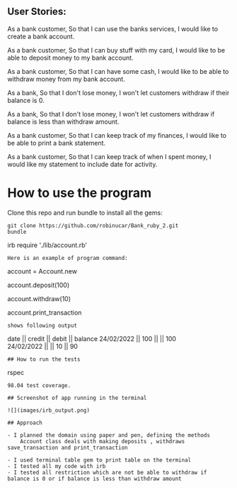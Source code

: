 ## User Stories:

As a bank customer,
So that I can use the banks services,
I would like to create a bank account.

As a bank customer,
So that I can buy stuff with my card,
I would like to be able to deposit money to my bank account.

As a bank customer,
So that I can have some cash,
I would like to be able to withdraw money from my bank account.

As a bank,
So that I don't lose money,
I won't let customers withdraw if their balance is 0.

As a bank,
So that I don't lose money,
I won't let customers withdraw if balance is less than withdraw amount.

As a bank customer,
So that I can keep track of my finances,
I would like to be able to print a bank statement.

As a bank customer,
So that I can keep track of when I spent money,
I would like my statement to include date for activity.


# How to use the program

Clone this repo and run bundle to install all the gems: 

```
git clone https://github.com/robinucar/Bank_ruby_2.git
bundle
```

irb
require './lib/account.rb'
```
Here is an example of program command:

```
account = Account.new


account.deposit(100)

account.withdraw(10)

account.print_transaction

```
shows following output
```
date || credit || debit || balance
24/02/2022 || 100 ||  || 100                         
24/02/2022 ||  || 10 || 90           
```
## How to run the tests
``` 
rspec
```
98.04 test coverage.

## Screenshot of app running in the terminal

![](images/irb_output.png)

## Approach

- I planned the domain using paper and pen, defining the methods
    Account class deals with making deposits , withdraws save_transaction and print_transaction 

- I used terminal table gem to print table on the terminal
- I tested all my code with irb
- I tested all restriction which are not be able to withdraw if balance is 0 or if balance is less than withdraw amount


